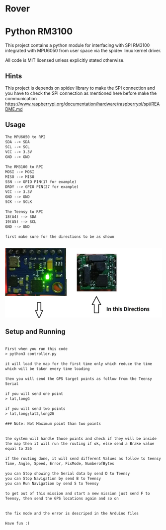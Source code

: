 # Rover
Python RM3100
=============

This project contains a python module for interfacing with SPI RM3100 integrated with MPU6050 from user space via the spidev linux kernel driver.

All code is MIT licensed unless explicitly stated otherwise.


Hints
-----
This project is depends on spidev library to make the SPI connection and 
you have to check the SPI connection as mentioned here before make the communication
https://www.raspberrypi.org/documentation/hardware/raspberrypi/spi/README.md

Usage
-----


```Connection
The MPU6050 to RPI
SDA --> SDA
SCL --> SCL
VCC --> 3.3V
GND --> GND

The RM3100 to RPI
MOSI --> MOSI
MISO --> MISO
SSN --> GPIO PIN(17 for example)
DRDY --> GPIO PIN(27 for example)
VCC --> 3.3V
GND --> GND
SCK --> SCLK

The Teensy to RPI
18(A4) --> SDA
19(A5) --> SCL
GND --> GND

first make sure for the directions to be as shown


```

![alt text](https://raw.githubusercontent.com/Ahmed-Dakrory/RM3100_With_MPU6050/master/Directions.jpg)


## Setup and Running

``` 

First when you run this code
> python3 controller.py
 
it will load the map for the first time only which reduce the time which will be taken every time loading

then you will send the GPS target points as follow from the Teensy Serial

if you will send one point 
> lat,longG

if you will send two points
> lat,long;lat2,long2G

### Note: Not Maximum point than two points


the system will handle those points and check if they will be inside the map then it will run the routing if ok, else send a Brake value equal to 255

if the routing done, it will send different Values as follow to teensy
Time, Angle, Speed, Error, FixMode, NumberofBytes

you can Stop showing the Serial data by send D to Teensy
you can Stop Navigation by send B to Teensy
you can Run Navigation by send S to Teensy 

to get out of this mission and start a new mission just send F to Teensy, then send the GPS locations again and so on


the fix mode and the error is descriped in the Arduino files

Have fun :)

```